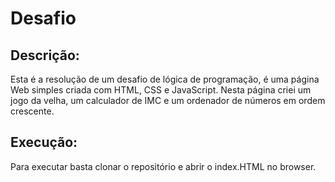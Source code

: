 # Desafio
## Descrição:
Esta é a resolução de um desafio de lógica de programação, é uma página Web simples criada com HTML, CSS e JavaScript. Nesta página criei um jogo da velha, um calculador de IMC e um ordenador de números em ordem crescente.


## Execução:
Para executar basta clonar o repositório e abrir o index.HTML no browser.
